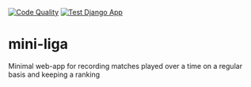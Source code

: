 [![Code Quality](https://github.com/DropD/mini-liga/actions/workflows/quality.yml/badge.svg)](https://github.com/DropD/mini-liga/actions/workflows/quality.yml)
[![Test Django App](https://github.com/DropD/mini-liga/actions/workflows/test.yml/badge.svg)](https://github.com/DropD/mini-liga/actions/workflows/test.yml)
# mini-liga
Minimal web-app for recording matches played over a time on a regular basis and keeping a ranking
